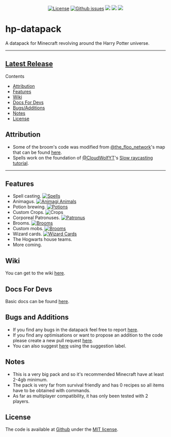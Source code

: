 <p align="center">
<a href="https://github.com/lemonhandgrenade/hp-datapack/license"><img src="https://img.shields.io/badge/license-MIT-blue.svg" alt="License"></a>
<a href="https://github.com/lemonhandgrenade/hp-datapack/issues"><img src="https://img.shields.io/github/issues/lemonhandgrenade/hp-datapack" alt="Github issues"></a>
<a href="https://github.com/lemonhandgrenade/hp-datapack/releases/latest"><img src="https://img.shields.io/github/v/release/lemonhandgrenade/hp-datapack?label=Latest%20version"></a>
<a href=""><img src="https://img.shields.io/badge/files-3513-ff69b4"></a>
<a href=""><img src="https://img.shields.io/badge/total%20lines-32391-blueviolet"></a>
</p>

# hp-datapack
A datapack for Minecraft revolving around the Harry Potter universe.

---

## [Latest Release](https://github.com/lemonhandgrenade/hp-datapack/releases/latest)

Contents
- [Attribution](#attribution)
- [Features](#features)
- [Wiki](#wiki)
- [Docs For Devs](#docs-for-devs)
- [Bugs/Additions](#bugs-and-additions)
- [Notes](#notes)
- [License](#license)

## Attribution
- Some of the broom's code was modified from [@the_floo_network][floo]'s map that can be found [here][floomap].
- Spells work on the foundation of [@CloudWolfYT][cloudwolf]'s [Slow raycasting tutorial][cloudwolfvid].
<!-- - I would recommend the [Better Dogs][betterdogslink] texture pack by [mrblueyeti][mrblueyeti]. No Longer Compatible -->

---

## Features
- Spell casting. [![Spells](https://img.shields.io/badge/Spells-321-2ea44f)](https://github.com/lemonhandgrenade/hp-datapack/tree/main/data/hp/functions/spells "Spells IDs")
- Animagus. [![Animagi Animals](https://img.shields.io/badge/Animagi_Animals-74-2ea44f)](https://github.com/lemonhandgrenade/hp-datapack/tree/main/data/hp/functions/animagus "Animagus IDs")
- Potion brewing. [![Potions](https://img.shields.io/badge/Potions-10-2ea44f)](https://github.com/lemonhandgrenade/hp-datapack/tree/main/data/hp/functions/potions "Potions IDs")
- Custom Crops. ![Crops](https://img.shields.io/badge/Plants-7-2ea44f)
- Corporeal Patronuses. [![Patronus](https://img.shields.io/badge/Patronuses-17-2ea44f)](https://github.com/lemonhandgrenade/hp-datapack/tree/main/data/hp/functions/spells/_entities/patronus "Patronus IDs")
- Brooms. [![Brooms](https://img.shields.io/badge/Brooms-37-2ea44f)](https://github.com/lemonhandgrenade/hp-datapack/tree/main/data/hp/functions/broom)
- Custom mobs. [![Brooms](https://img.shields.io/badge/Mobs-3-2ea44f)](https://github.com/lemonhandgrenade/hp-datapack/tree/main/data/hp/functions/mobs)
- Wizard cards. [![Wizard Cards](https://img.shields.io/badge/Wizard%20Cards-135-2ea44f)](https://github.com/lemonhandgrenade/hp-datapack/tree/main/data/hp/functions/broom)
- The Hogwarts house teams.
- More coming.

## Wiki
You can get to the wiki [here](https://github.com/lemonhandgrenade/hp-datapack/wiki).

## Docs For Devs
Basic docs can be found [here](https://github.com/lemonhandgrenade/hp-datapack/wiki/Docs).

## Bugs and Additions
- If you find any bugs in the datapack feel free to report [here][issue].
- If you find any optimisations or want to propose an addition to the code please create a new pull request [here][pull].
- You can also suggest [here][issue] using the suggestion label.

## Notes
- This is a very big pack and so it's recommended Minecraft have at least 2-4gb minimum.
- The pack is very far from survival friendly and has 0 recipes so all items have to be obtained with commands.
- As far as multiplayer compatibility, it has only been tested with 2 players.

## License
The code is available at [Github][home] under the [MIT license][license].


[floomap]: https://www.planetminecraft.com/project/harry-potter-adventure-map-3347878
[floo]: https://www.planetminecraft.com/member/the_floo_network
[cloudwolfvid]: https://www.youtube.com/watch?v=peRO138IgCA
[cloudwolf]: https://github.com/CloudWolfYT
[betterdogslink]: https://www.curseforge.com/minecraft/texture-packs/better-dogs
[mrblueyeti]: https://www.curseforge.com/members/mrblueyeti/projects
[home]: https://github.com/lemonhandgrenade/hp-datapack
[issue]: https://github.com/lemonhandgrenade/hp-datapack/issues
[license]: http://revolunet.mit-license.org
[license-image]: https://img.shields.io/badge/license-MIT-blue.svg
[pull]: https://github.com/lemonhandgrenade/hp-datapack/pulls